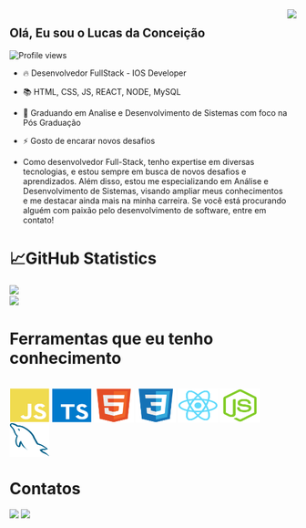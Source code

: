 <img align="right" height="590em" src="https://gist.githubusercontent.com/Dev-LucasC/ddfa7190e7fd36770ca5f08ad6ff48f4/raw/1ac4c8faeb0e3334bef39b857df5309ad4a56611/foto.svg">

## Olá, Eu sou o Lucas da Conceição  
<p align="left"> <img src="https://komarev.com/ghpvc/?username=Dev-LucasC&color=green" alt="Profile views" /> </p>

- 🔥 Desenvolvedor FullStack - IOS Developer

- 📚 HTML, CSS, JS, REACT, NODE, MySQL

- 🔭 Graduando em Analise e Desenvolvimento de Sistemas com foco na Pós Graduação

- ⚡ Gosto de encarar novos desafios 

- Como desenvolvedor Full-Stack, tenho expertise em diversas tecnologias, e estou sempre em busca de novos desafios e aprendizados. Além disso, estou me especializando em Análise e Desenvolvimento de Sistemas, visando ampliar meus conhecimentos e me destacar ainda mais na minha carreira. Se você está procurando alguém com paixão pelo desenvolvimento de software, entre em contato!


##

<h1>📈GitHub Statistics</h1>

<div align="left">
  <img height="150em" src="https://github-readme-stats.vercel.app/api?username=Dev-LucasC&show_icons=true&theme=dracula&include_all_commits=true&count_private=true"<a/>
 </div>
 <div align="left">
  <img height="152em" src="https://github-readme-stats.vercel.app/api/top-langs/?username=Dev-LucasC&layout=compact&langs_count=7&theme=dracula"/>
</div>

##

<h1> Ferramentas que eu tenho conhecimento </h1>
<div align:"center" style="display: inline_block" ><br>
  <img align="center" alt="Rafa-Js" height="60" width="70" src="https://raw.githubusercontent.com/devicons/devicon/master/icons/javascript/javascript-plain.svg">
  <img align="center" alt="Rafa-Ts" height="60" width="70" src="https://raw.githubusercontent.com/devicons/devicon/master/icons/typescript/typescript-plain.svg">
  <img align="center" alt="Rafa-HTML" height="60" width="70" src="https://raw.githubusercontent.com/devicons/devicon/master/icons/html5/html5-original.svg">
  <img align="center" alt="Rafa-CSS" height="60" width="70"" src="https://raw.githubusercontent.com/devicons/devicon/master/icons/css3/css3-original.svg">
  <img align="center" alt="Rafa-React "height="60" width="70" src="https://raw.githubusercontent.com/devicons/devicon/master/icons/react/react-original.svg">
  <img align="center" alt="Rafa-CSS" height="60" width="70" src="https://raw.githubusercontent.com/devicons/devicon/master/icons/nodejs/nodejs-original.svg">
  <img align="center" alt="Rafa-React" height="60" width="70" src="https://raw.githubusercontent.com/devicons/devicon/master/icons/mysql/mysql-original.svg">
</div>

<h1> Contatos </h1>
<div> 
  <a href = "mailto:lucaconceicao@hotmail.com"><img src="https://img.shields.io/badge/-Gmail-%23333?style=for-the-badge&logo=gmail&logoColor=white" target="_blank"></a>
  <a href="https://www.linkedin.com/in/dev-lucasconceicao/" target="_blank"><img src="https://img.shields.io/badge/-LinkedIn-%230077B5?style=for-the-badge&logo=linkedin&logoColor=white" target="_blank"></a> 
 
 <blockquote ![Snake animation](https://github.com/rafaballerini/rafaballerini/blob/output/github-contribution-grid-snake.svg) >
 
</div>
